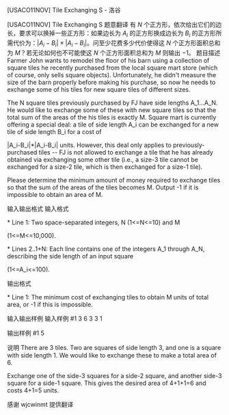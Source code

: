 



[USACO11NOV] Tile Exchanging S - 洛谷














[USACO11NOV] Tile Exchanging S
题意翻译
有 $N$ 个正方形，依次给出它们的边长，要求可以换掉一些正方形：如果边长为 $A_i$ 的正方形换成边长为 $B_i$ 的正方形所需代价为：$|A_i-B_i| \times |A_i-B_i|$。问至少花费多少代价使得这 $N$ 个正方形面积总和为 $M$？若无论如何也不可能使这 $N$ 个正方形面积总和为 $M$ 则输出 $-1$。
题目描述
Farmer John wants to remodel the floor of his barn using a collection of square tiles he recently purchased from the local square mart store (which of course, only sells square objects).  Unfortunately, he didn't measure the size of the barn properly before making his purchase, so now he needs to exchange some of his tiles for new square tiles of different sizes.

The N square tiles previously purchased by FJ have side lengths A\_1...A\_N. He would like to exchange some of these with new square tiles so that the total sum of the areas of the his tiles is exactly M.  Square mart is currently offering a special deal: a tile of side length A\_i can be exchanged for a new tile of side length B\_i for a cost of

|A\_i-B\_i|\*|A\_i-B\_i| units. However, this deal only applies to 
previously-purchased tiles -- FJ is not allowed to exchange a tile that he has already obtained via exchanging some other tile (i.e., a size-3 tile cannot be exchanged for a size-2 tile, which is then exchanged for a size-1 tile).

Please determine the minimum amount of money required to exchange tiles so that the sum of the areas of the tiles becomes M.  Output -1 if it is impossible to obtain an area of M.


输入输出格式
输入格式

\* Line 1: Two space-separated integers, N (1<=N<=10) and M 

(1<=M<=10,000). 

\* Lines 2..1+N: Each line contains one of the integers A\_1 through A\_N, describing the side length of an input square

(1<=A\_i<=100). 


输出格式

\* Line 1: The minimum cost of exchanging tiles to obtain M units of total area, or -1 if this is impossible.

输入输出样例
输入样例 #1
3 6 
3 
3 
1 

输出样例 #1
5 

说明
There are 3 tiles.  Two are squares of side length 3, and one is a square with side length 1.  We would like to exchange these to make a total area of 6.


Exchange one of the side-3 squares for a side-2 square, and another side-3 square for a side-1 square.  This gives the desired area of 4+1+1=6 and costs 4+1=5 units.

感谢 wjcwinmt 提供翻译







